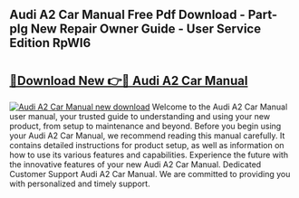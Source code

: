 ## Audi A2 Car Manual Free Pdf Download - Part-pIg New Repair Owner Guide - User Service Edition RpWI6

# <h2><a href="http://bc76633.oget.top/?id=Audi+A2+Car+Manual">🔗Download New 👉🔴 Audi A2 Car Manual</a></h2>

[![Audi A2 Car Manual new download](https://i.imgur.com/5g1atiW.png)](http://bc76633.oget.top/?id=Audi+A2+Car+Manual)
Welcome to the Audi A2 Car Manual user manual, your trusted guide to understanding and using your new product, from setup to maintenance and beyond. Before you begin using your Audi A2 Car Manual, we recommend reading this manual carefully. It contains detailed instructions for product setup, as well as information on how to use its various features and capabilities. Experience the future with the innovative features of your new Audi A2 Car Manual. Dedicated Customer Support Audi A2 Car Manual. We are committed to providing you with personalized and timely support.
